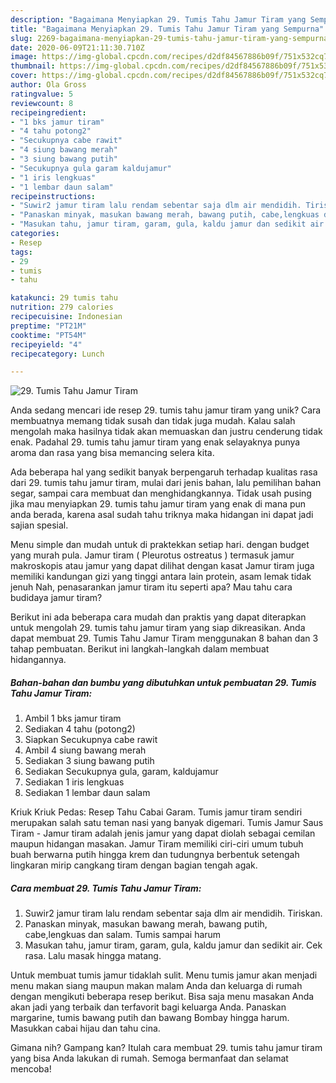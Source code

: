 ```yaml
---
description: "Bagaimana Menyiapkan 29. Tumis Tahu Jamur Tiram yang Sempurna"
title: "Bagaimana Menyiapkan 29. Tumis Tahu Jamur Tiram yang Sempurna"
slug: 2269-bagaimana-menyiapkan-29-tumis-tahu-jamur-tiram-yang-sempurna
date: 2020-06-09T21:11:30.710Z
image: https://img-global.cpcdn.com/recipes/d2df84567886b09f/751x532cq70/29-tumis-tahu-jamur-tiram-foto-resep-utama.jpg
thumbnail: https://img-global.cpcdn.com/recipes/d2df84567886b09f/751x532cq70/29-tumis-tahu-jamur-tiram-foto-resep-utama.jpg
cover: https://img-global.cpcdn.com/recipes/d2df84567886b09f/751x532cq70/29-tumis-tahu-jamur-tiram-foto-resep-utama.jpg
author: Ola Gross
ratingvalue: 5
reviewcount: 8
recipeingredient:
- "1 bks jamur tiram"
- "4 tahu potong2"
- "Secukupnya cabe rawit"
- "4 siung bawang merah"
- "3 siung bawang putih"
- "Secukupnya gula garam kaldujamur"
- "1 iris lengkuas"
- "1 lembar daun salam"
recipeinstructions:
- "Suwir2 jamur tiram lalu rendam sebentar saja dlm air mendidih. Tiriskan."
- "Panaskan minyak, masukan bawang merah, bawang putih, cabe,lengkuas dan salam. Tumis sampai harum"
- "Masukan tahu, jamur tiram, garam, gula, kaldu jamur dan sedikit air. Cek rasa. Lalu masak hingga matang."
categories:
- Resep
tags:
- 29
- tumis
- tahu

katakunci: 29 tumis tahu 
nutrition: 279 calories
recipecuisine: Indonesian
preptime: "PT21M"
cooktime: "PT54M"
recipeyield: "4"
recipecategory: Lunch

---
```



![29. Tumis Tahu Jamur Tiram](https://img-global.cpcdn.com/recipes/d2df84567886b09f/751x532cq70/29-tumis-tahu-jamur-tiram-foto-resep-utama.jpg)

Anda sedang mencari ide resep 29. tumis tahu jamur tiram yang unik? Cara membuatnya memang tidak susah dan tidak juga mudah. Kalau salah mengolah maka hasilnya tidak akan memuaskan dan justru cenderung tidak enak. Padahal 29. tumis tahu jamur tiram yang enak selayaknya punya aroma dan rasa yang bisa memancing selera kita.

Ada beberapa hal yang sedikit banyak berpengaruh terhadap kualitas rasa dari 29. tumis tahu jamur tiram, mulai dari jenis bahan, lalu pemilihan bahan segar, sampai cara membuat dan menghidangkannya. Tidak usah pusing jika mau menyiapkan 29. tumis tahu jamur tiram yang enak di mana pun anda berada, karena asal sudah tahu triknya maka hidangan ini dapat jadi sajian spesial.

Menu simple dan mudah untuk di praktekkan setiap hari. dengan budget yang murah pula. Jamur tiram ( Pleurotus ostreatus ) termasuk jamur makroskopis atau jamur yang dapat dilihat dengan kasat Jamur tiram juga memiliki kandungan gizi yang tinggi antara lain protein, asam lemak tidak jenuh Nah, penasarankan jamur tiram itu seperti apa? Mau tahu cara budidaya jamur tiram?


Berikut ini ada beberapa cara mudah dan praktis yang dapat diterapkan untuk mengolah 29. tumis tahu jamur tiram yang siap dikreasikan. Anda dapat membuat 29. Tumis Tahu Jamur Tiram menggunakan 8 bahan dan 3 tahap pembuatan. Berikut ini langkah-langkah dalam membuat hidangannya.

<!--inarticleads1-->

##### Bahan-bahan dan bumbu yang dibutuhkan untuk pembuatan 29. Tumis Tahu Jamur Tiram:

1. Ambil 1 bks jamur tiram
1. Sediakan 4 tahu (potong2)
1. Siapkan Secukupnya cabe rawit
1. Ambil 4 siung bawang merah
1. Sediakan 3 siung bawang putih
1. Sediakan Secukupnya gula, garam, kaldujamur
1. Sediakan 1 iris lengkuas
1. Sediakan 1 lembar daun salam


Kriuk Kriuk Pedas: Resep Tahu Cabai Garam. Tumis jamur tiram sendiri merupakan salah satu teman nasi yang banyak digemari. Tumis Jamur Saus Tiram - Jamur tiram adalah jenis jamur yang dapat diolah sebagai cemilan maupun hidangan masakan. Jamur Tiram memiliki ciri-ciri umum tubuh buah berwarna putih hingga krem dan tudungnya berbentuk setengah lingkaran mirip cangkang tiram dengan bagian tengah agak. 

<!--inarticleads2-->

##### Cara membuat 29. Tumis Tahu Jamur Tiram:

1. Suwir2 jamur tiram lalu rendam sebentar saja dlm air mendidih. Tiriskan.
1. Panaskan minyak, masukan bawang merah, bawang putih, cabe,lengkuas dan salam. Tumis sampai harum
1. Masukan tahu, jamur tiram, garam, gula, kaldu jamur dan sedikit air. Cek rasa. Lalu masak hingga matang.


Untuk membuat tumis jamur tidaklah sulit. Menu tumis jamur akan menjadi menu makan siang maupun makan malam Anda dan keluarga di rumah dengan mengikuti beberapa resep berikut. Bisa saja menu masakan Anda akan jadi yang terbaik dan terfavorit bagi keluarga Anda. Panaskan margarine, tumis bawang putih dan bawang Bombay hingga harum. Masukkan cabai hijau dan tahu cina. 

Gimana nih? Gampang kan? Itulah cara membuat 29. tumis tahu jamur tiram yang bisa Anda lakukan di rumah. Semoga bermanfaat dan selamat mencoba!
